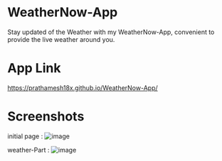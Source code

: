 # WeatherNow-App
Stay updated of the Weather with my WeatherNow-App, convenient to provide the live weather around you.

# App Link 
https://prathamesh18x.github.io/WeatherNow-App/

# Screenshots
initial page :
![image](https://github.com/Prathamesh18X/WeatherNow-App/assets/109477390/d5d2ac51-d206-4815-ba64-38254f744054)

weather-Part :
![image](https://github.com/Prathamesh18X/WeatherNow-App/assets/109477390/581a6676-9d07-41b8-b0bb-9582cc45d50d)
